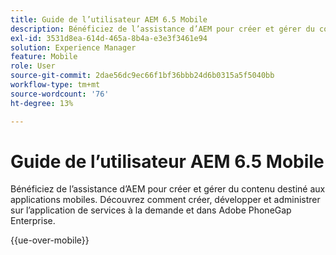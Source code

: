```yaml
---
title: Guide de l’utilisateur AEM 6.5 Mobile
description: Bénéficiez de l’assistance d’AEM pour créer et gérer du contenu destiné aux applications mobiles. Découvrez comment créer, développer et administrer sur l’application de services à la demande et dans Adobe PhoneGap Enterprise.
exl-id: 3531d8ea-614d-465a-8b4a-e3e3f3461e94
solution: Experience Manager
feature: Mobile
role: User
source-git-commit: 2dae56dc9ec66f1bf36bbb24d6b0315a5f5040bb
workflow-type: tm+mt
source-wordcount: '76'
ht-degree: 13%

---
```



# Guide de l’utilisateur AEM 6.5 Mobile

Bénéficiez de l’assistance d’AEM pour créer et gérer du contenu destiné aux applications mobiles. Découvrez comment créer, développer et administrer sur l’application de services à la demande et dans Adobe PhoneGap Enterprise.

{{ue-over-mobile}}